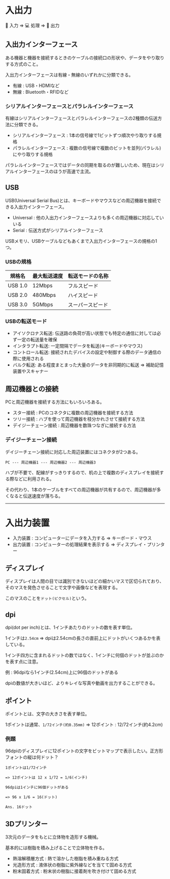 # 入出力

:dog: 入力 => :computer: 処理 => :meat_on_bone: 出力

## 入出力インターフェース

ある機器と機器を接続するときのケーブルの接続口の形状や、データをやり取りする方式のこと。

入出力インターフェースは有線・無線のいずれかに分類できる。

- 有線 : USB・HDMIなど
- 無線 : Bluetooth・RFIDなど

### シリアルインターフェースとパラレルインターフェース

有線はシリアルインターフェースとパラレルインターフェースの2種類の伝送方法に分類できる。

- シリアルインターフェース : 1本の信号線で1ビットずつ順次やり取りする規格
- パラレルインターフェース : 複数の信号線で複数のビットを並列(パラレル)にやり取りする規格

パラレルインターフェースではデータの同期を取るのが難しいため、現在はシリアルインターフェースのほうが高速で主流。

## USB

USB(Universal Serial Bus)とは、キーボードやマウスなどの周辺機器を接続できる入出力インターフェース。

- Universal : 他の入出力インターフェースよりも多くの周辺機器に対応していいる
- Serial : 伝送方式がシリアルインターフェース

USBメモリ、USBケーブルなどもあくまで入出力インターフェースの規格の1つ。

### USBの規格

| 規格名  | 最大転送速度 | 転送モードの名称 |
|---------|--------------|------------------|
| USB 1.0 | 12Mbps       | フルスピード     |
| USB 2.0 | 480Mbps      | ハイスピード     |
| USB 3.0 | 5GMbps       | スーパースピード |

### USBの転送モード

- アイソクロナス転送: 伝送路の負荷が高い状態でも特定の通信に対しては必ず一定の転送量を確保
- インタラプト転送: 一定間隔でデータを転送(キーボードやマウス)
- コントロール転送: 接続されたデバイスの設定や制御する際のデータ通信の際に使用される
- バルク転送: ある程度まとまった大量のデータを非同期的に転送 => 補助記憶装置やスキャナー

## 周辺機器との接続

PCと周辺機器を接続する方法にもいろいろある。

- スター接続 : PCのコネクタに複数の周辺機器を接続する方法
- ツリー接続 : ハブを使って周辺機器を枝分かれさせて接続する方法
- デイジーチェーン接続 : 周辺機器を数珠つなぎに接続する方法

### デイジーチェーン接続

デイジーチェーン接続に対応した周辺装置にはコネクタが2つある。

`PC --- 周辺機器1 --- 周辺機器2 --- 周辺機器3`

ハブが不要で、配線がすっきりするので、机の上で複数のディスプレイを接続する際などに利用される。

その代わり、1本のケーブルをすべての周辺機器が共有するので、周辺機器が多くなると伝送速度が落ちる。

---

# 入出力装置

- 入力装置 : コンピューターにデータを入力する => キーボード・マウス
- 出力装置 : コンピューターの処理結果を表示する => ディスプレイ・プリンター

## ディスプレイ

ディスプレイは人間の目では識別できないほどの細かいマスで区切られており、そのマスを発色させることで文字や画像などを表現する。

このマスのことを`ドット(ピクセル)`という。

## dpi

dpi(dot per inch)とは、1インチあたりのドットの数を表す単位。

1インチは`2.54cm` => dpiは2.54cmの長さの直前上にドットがいくつあるかを表している。

1インチ四方に含まれるドットの数ではなく、1インチに何個のドットが並ぶのかを表す点に注意。

例 : 96dpiなら1インチ(2.54cm)上に96個のドットがある

dpiの数値が大きいほど、よりキレイな写真や動画を出力することができる。
 
## ポイント

ポイントとは、文字の大きさを表す単位。

1ポイントは通常、`1/72インチ(約0.35mm)` => 12ポイント : 12/72インチ(約4.2cm)

### 例題

96dpiのディスプレイに12ポイントの文字をビットマップで表示したい。正方形フォントの縦は何ドット？

```
1ポイントは1/72インチ

=> 12ポイントは 12 x 1/72 = 1/6(インチ)

96dpiは1インチに96個ドットがある

=> 96 x 1/6 = 16(ドット)

Ans. 16ドット
```

## 3Dプリンター

3次元のデータをもとに立体物を造形する機械。

基本的には樹脂を積み上げることで立体物を作る。

- 熱溶解積層方式 : 熱で溶かした樹脂を積み重ねる方式
- 光造形方式 : 液体状の樹脂に紫外線などを当てて固める方式
- 粉末固着方式 : 粉末状の樹脂に接着剤を吹き付けて固める方式

